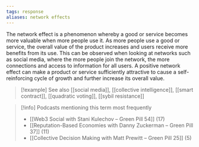 ```yaml
---
tags: response
aliases: network effects
---
```


The network effect is a phenomenon whereby a good or service becomes more valuable when more people use it. As more people use a good or service, the overall value of the product increases and users receive more benefits from its use. This can be observed when looking at networks such as social media, where the more people join the network, the more connections and access to information for all users. A positive network effect can make a product or service sufficiently attractive to cause a self-reinforcing cycle of growth and further increase its overall value.

> [!example] See also
> [[social media]], [[collective intelligence]], [[smart contract]], [[quadratic voting]], [[sybil resistance]]

> [!info] Podcasts mentioning this term most frequently
> * [[Web3 Social with Stani Kulechov – Green Pill 54]] (17)
> * [[Reputation-Based Economies with Danny Zuckerman – Green Pill 37]] (11)
> * [[Collective Decision Making with Matt Prewitt – Green Pill 25]] (5)